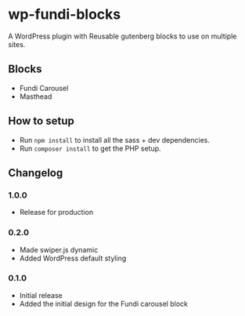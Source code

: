 # wp-fundi-blocks

A WordPress plugin with Reusable gutenberg blocks to use on multiple sites.

## Blocks

- Fundi Carousel
- Masthead

## How to setup

- Run `npm install` to install all the sass + dev dependencies.
- Run `composer install` to get the PHP setup.

## Changelog

### 1.0.0
- Release for production

### 0.2.0

- Made swiper.js dynamic
- Added WordPress default styling

### 0.1.0

- Initial release
- Added the initial design for the Fundi carousel block
